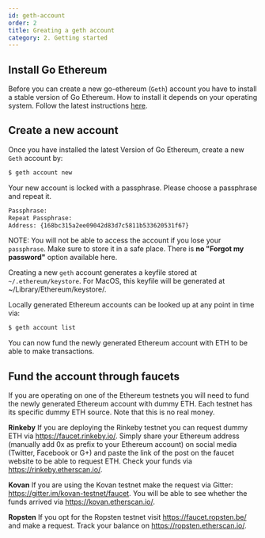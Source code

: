 ```yaml
---
id: geth-account
order: 2
title: Greating a geth account
category: 2. Getting started
---
```


## Install Go Ethereum

Before you can create a new go-ethereum (`Geth`) account you have to install a stable version of Go Ethereum. How to install it depends on your operating system. Follow the latest instructions [here](https://github.com/ethereum/go-ethereum/wiki/Building-Ethereum). 


## Create a new account

Once you have installed the latest Version of Go Ethereum, create a new ```Geth``` account by:

  ```bash
  $ geth account new
  ```

  Your new account is locked with a passphrase. Please choose a passphrase and repeat it.
  
  ```bash
  Passphrase:
  Repeat Passphrase:
  Address: {168bc315a2ee09042d83d7c5811b533620531f67}
  ```
  
NOTE: You will not be able to access the account if you lose your `passphrase`. Make sure to store it in a safe place. There is  **no "Forgot my password"** option available here.

Creating a new `geth` account generates a keyfile stored at `~/.ethereum/keystore`. For MacOS, this keyfile will be generated at ~/Library/Ethereum/keystore/.

Locally generated Ethereum accounts can be looked up at any point in time via:

```bash
$ geth account list
```

You can now fund the newly generated Ethereum account with ETH to be able to make transactions. 


## Fund the account through faucets

If you are operating on one of the Ethereum testnets you will need to fund the newly generated Ethereum account with dummy ETH. Each testnet has its specific dummy ETH source. Note that this is no real money. 

**Rinkeby** 
If you are deploying the Rinkeby testnet you can request dummy ETH via https://faucet.rinkeby.io/. Simply share your Ethereum address (manually add 0x as prefix to your Ethereum account) on social media (Twitter, Facebook or G+) and paste the link of the post on the faucet website to be able to request ETH. Check your funds via https://rinkeby.etherscan.io/.

**Kovan** 
If you are using the Kovan testnet make the request via Gitter: https://gitter.im/kovan-testnet/faucet. You will be able to see whether the funds arrived via https://kovan.etherscan.io/.

**Ropsten**
If you opt for the Ropsten testnet visit https://faucet.ropsten.be/ and make a request. Track your balance on https://ropsten.etherscan.io/.

